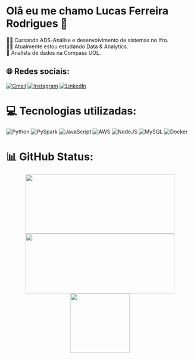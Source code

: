 # Olâ eu me chamo Lucas Ferreira Rodrigues 👋
👩‍💻 Cursando ADS-Análise e desenvolvimento de sistemas no Ifro.<br>👨‍🏫 Atualmente estou estudando Data & Analytics.<br>🤵 Analista de dados na Compass UOL.
<br>


## 🌐 Redes sociais:
[![Gmail](https://img.shields.io/badge/gmail-%23E4405F.svg?logo=gmail&logoColor=white)](mailto:lucaslfr00@gmail.com)
[![Instagram](https://img.shields.io/badge/Instagram-%23E4405F.svg?logo=Instagram&logoColor=white)](https://instagram.com/lucs_fk) 
[![LinkedIn](https://img.shields.io/badge/LinkedIn-%230077B5.svg?logo=linkedin&logoColor=white)](https://linkedin.com/in/lucas-ferreira-rodrigues-b3938a2a7) 

# 💻 Tecnologias utilizadas:
![Python](https://img.shields.io/badge/python-3670A0?style=for-the-badge&logo=python&logoColor=ffdd54) ![PySpark](https://img.shields.io/badge/pyspark-%23121011.svg?style=for-the-badge&logo=gnu-bash&logoColor=white) ![JavaScript](https://img.shields.io/badge/javascript-%23323330.svg?style=for-the-badge&logo=javascript&logoColor=%23F7DF1E) ![AWS](https://img.shields.io/badge/AWS-%23FF9900.svg?style=for-the-badge&logo=amazon-aws&logoColor=white) ![NodeJS](https://img.shields.io/badge/node.js-6DA55F?style=for-the-badge&logo=node.js&logoColor=white) ![MySQL](https://img.shields.io/badge/mysql-%2300000f.svg?style=for-the-badge&logo=mysql&logoColor=white) ![Docker](https://img.shields.io/badge/docker-%230db7ed.svg?style=for-the-badge&logo=docker&logoColor=white)
# 📊 GitHub Status:

<div style="display: flex; justify-content: space-evenly; flex-wrap: wrap;">
    <img src="https://github-readme-stats.vercel.app/api/top-langs/?username=lucas-f-rodrigues&theme=tokyonight&hide_border=true&include_all_commits=false&count_private=true&layout=compact" height="160em" width="400em"/>
    <img src="https://github-readme-stats.vercel.app/api?username=lucas-f-rodrigues&theme=tokyonight&hide_border=true&include_all_commits=false&count_private=true" height="160em" width="400em"/>
    <img src="https://github-readme-streak-stats.herokuapp.com/?user=lucas-f-rodrigues&theme=tokyonight&hide_border=true" height="160em"/>
</div>


